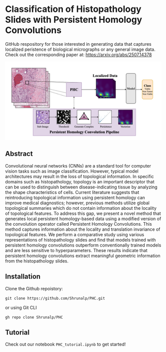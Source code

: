 # Classification of Histopathology Slides with Persistent Homology Convolutions
GitHub respository for those interested in generating data that captures localized peristence of biological micrographs or any general image data.
Check out the corresponding paper at: https://arxiv.org/abs/2507.14378

![alt text](https://github.com/Shrunalp/PHC/blob/main/PHC_visual.png?raw=true#center)

## Abstract
Convolutional neural networks (CNNs) are a standard tool for computer vision tasks such as image classification. However, typical model architectures may result in the loss of topological information. In specific domains such as histopathology, topology is an important descriptor that can be used to distinguish between disease-indicating tissue by analyzing the shape characteristics of cells. Current literature suggests that reintroducing topological information using persistent homology can improve medical diagnostics; however, previous methods utilize global topological summaries which do not contain information about the locality of topological features. To address this gap, we present a novel method that generates local persistent homology-based data using a modified version of the convolution operator called Persistent Homology Convolutions. This method captures information about the locality and translation invariance of topological features. We perform a comparative study using various representations of histopathology slides and find that models trained with persistent homology convolutions outperform conventionally trained models and are less sensitive to hyperparameters. These results indicate that persistent homology convolutions extract meaningful geometric information from the histopathology slides.

## Installation

Clone the Github repoistory:
```
git clone https://github.com/Shrunalp/PHC.git
```
or using Git CLI 
```
gh repo clone Shrunalp/PHC
```


## Tutorial 

Check out our notebook ```PHC_tutorial.ipynb``` to get started!
